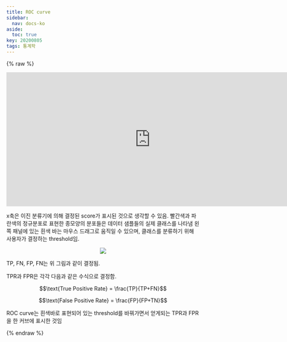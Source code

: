 ```yaml
---
title: ROC curve
sidebar:
  nav: docs-ko
aside:
  toc: true
key: 20200805
tags: 통계학
---
```


<style>
    iframe {
        display: block;
        border-style: none;
        margin: 0 auto;
    }
</style>

{% raw %}

<center>
  <iframe width = "750" height = "350" frameborder = "0" src="https://angeloyeo.github.io/p5/2020-08-05-ROC/"></iframe>

</center>

x축은 이진 분류기에 의해 결정된 score가 표시된 것으로 생각할 수 있음.
빨간색과 파란색의 정규분포로 표현한 종모양의 분포들은 데이터 샘플들의 실제 클래스를 나타냄
왼쪽 패널에 있는 흰색 바는 마우스 드래그로 움직일 수 있으며, 클래스를 분류하기 위해 사용자가 결정하는 threshold임.

<p align = "center">
  <img src = "https://en.wikipedia.org/wiki/Receiver_operating_characteristic#/media/File:ROC_curves.svg">
</p>

TP, FN, FP, FN는 위 그림과 같이 결정됨.

TPR과 FPR은 각각 다음과 같은 수식으로 결정함.

$$\text{True Positive Rate} = \frac{TP}{TP+FN}$$

$$\text{False Positive Rate} = \frac{FP}{FP+TN}$$

ROC curve는 흰색바로 표현되어 있는 threshold를 바꿔가면서 얻게되는 TPR과 FPR을 한 커브에 표시한 것임

{% endraw %}
